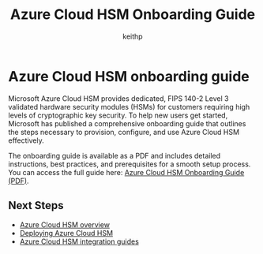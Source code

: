﻿---
title: Azure Cloud HSM Onboarding Guide
description: Learn how to provision, configure, and use Azure Cloud HSM with this comprehensive onboarding guide.
author: keithp
manager: keithp
ms.service: azure-cloud-hsm
ms.topic: overview
ms.date: 03/20/2025
ms.author: keithp

#CustomerIntent: Provide a detailed onboarding guide to help customers provision, configure, and use Azure Cloud HSM effectively.
---

# Azure Cloud HSM onboarding guide

Microsoft Azure Cloud HSM provides dedicated, FIPS 140-2 Level 3 validated hardware security modules (HSMs) for customers requiring high levels of cryptographic key security. To help new users get started, Microsoft has published a comprehensive onboarding guide that outlines the steps necessary to provision, configure, and use Azure Cloud HSM effectively.

The onboarding guide is available as a PDF and includes detailed instructions, best practices, and prerequisites for a smooth setup process. You can access the full guide here: [Azure Cloud HSM Onboarding Guide (PDF)](https://github.com/microsoft/MicrosoftAzureCloudHSM/blob/main/OnboardingGuides/Azure%20Cloud%20HSM%20Onboarding.pdf).

## Next Steps
- [Azure Cloud HSM overview](overview.md)
- [Deploying Azure Cloud HSM](tutorial-deploy-cloud-hsm.md)
- [Azure Cloud HSM integration guides](integration-guides.md)